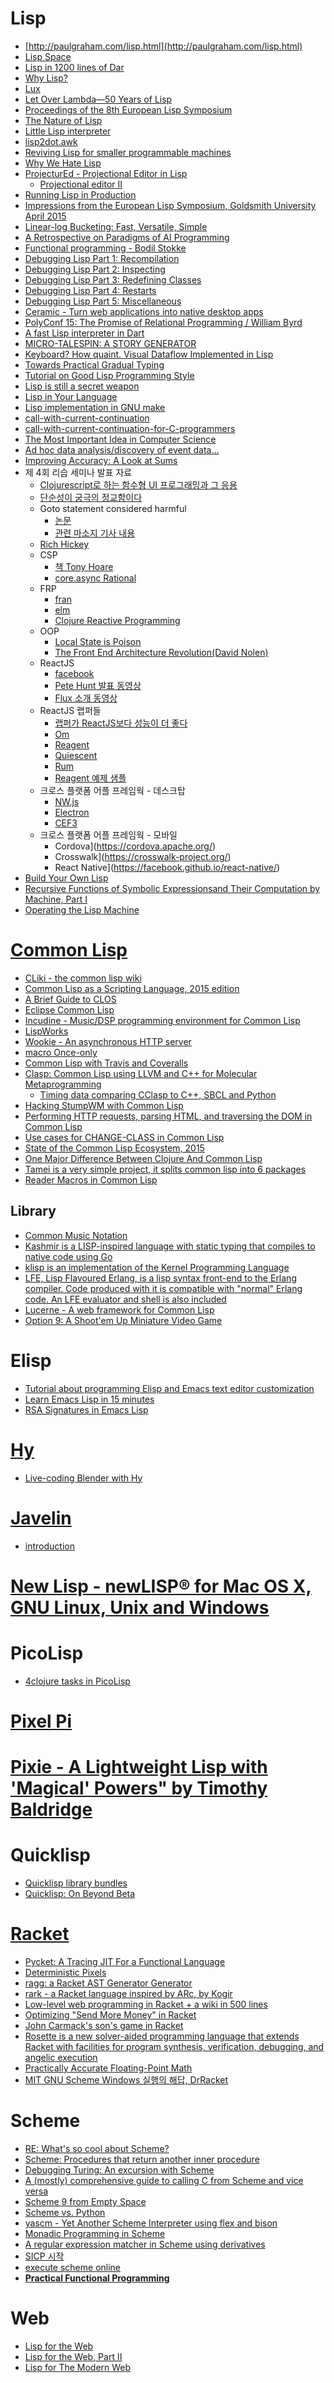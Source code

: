 Lisp
====
* [http://paulgraham.com/lisp.html](http://paulgraham.com/lisp.html)
* [Lisp Space](http://lisp.space/)
* [Lisp in 1200 lines of Dar](http://www.oki-osk.jp/esc/dart/lisp.html)
* [Why Lisp?](http://blog.rongarret.info/2015/05/why-lisp.html)
* [Lux](https://github.com/LuxLang/lux)
* [Let Over Lambda—50 Years of Lisp](http://letoverlambda.com/)
* [Proceedings of the 8th European Lisp Symposium](http://www.european-lisp-symposium.org/ELS2015.pdf)
* [The Nature of Lisp](http://www.defmacro.org/ramblings/lisp.html)
* [Little Lisp interpreter](https://www.recurse.com/blog/21-little-lisp-interpreter)
* [lisp2dot.awk](http://www0.cs.ucl.ac.uk/staff/ucacbbl/lisp2dot)
* [Reviving Lisp for smaller programmable machines](http://picolisp.com/wiki/!download?-A300)
* [Why We Hate Lisp](http://c2.com/cgi/wiki?WhyWeHateLisp)
* [ProjecturEd - Projectional Editor in Lisp](https://www.youtube.com/watch?v=4w8Zewpzf2Y)
  * [Projectional editor II](https://www.youtube.com/watch?v=WeLBFgOGk8k)
* [Running Lisp in Production](http://tech.grammarly.com/blog/posts/Running-Lisp-in-Production.html)
* [Impressions from the European Lisp Symposium, Goldsmith University April 2015](http://google-opensource.blogspot.kr/2015/06/impressions-from-european-lisp.html)
* [Linear-log Bucketing: Fast, Versatile, Simple](http://pvk.ca/Blog/2015/06/27/linear-log-bucketing-fast-versatile-simple/)
* [A Retrospective on Paradigms of AI Programming](http://www.norvig.com/Lisp-retro.html)
* [Functional programming - Bodil Stokke](https://www.youtube.com/watch?v=DHubfS8E--o)
* [Debugging Lisp Part 1: Recompilation](http://malisper.me/2015/07/07/debugging-lisp-part-1-recompilation/)
* [Debugging Lisp Part 2: Inspecting](http://malisper.me/2015/07/14/debugging-lisp-part-2-inspecting/)
* [Debugging Lisp Part 3: Redefining Classes](http://malisper.me/2015/07/22/debugging-lisp-part-3-redefining-classes/)
* [Debugging Lisp Part 4: Restarts](http://malisper.me/2015/08/05/debugging-lisp-part-4-restarts/)
* [Debugging Lisp Part 5: Miscellaneous](http://malisper.me/2015/08/19/debugging-lisp-part-5-miscellaneous/)
* [Ceramic - Turn web applications into native desktop apps](http://ceramic.github.io/)
* [PolyConf 15: The Promise of Relational Programming / William Byrd](https://www.youtube.com/watch?v=eQL48qYDwp4)
* [A fast Lisp interpreter in Dart](http://www.oki-osk.jp/esc/dart/lisp-en.html)
* [MICRO-TALESPIN: A STORY GENERATOR](http://eliterature.org/images/microtalespin.txt)
* [Keyboard? How quaint. Visual Dataflow Implemented in Lisp](http://web.onetel.com/~hibou/fmj/interpreter.pdf)
* [Towards Practical Gradual Typing](http://www.ccs.neu.edu/racket/pubs/ecoop2015-takikawa-et-al.pdf)
* [Tutorial on Good Lisp Programming Style](http://cs.umd.edu/~nau/cmsc421/norvig-lisp-style.pdf)
* [Lisp is still a secret weapon](http://kep.io/is-lisp-still-a-secret-weapon/)
* [Lisp in Your Language](http://danthedev.com/2015/09/09/lisp-in-your-language/)
* [Lisp implementation in GNU make](https://github.com/shinh/makelisp)
* [call-with-current-continuation](http://community.schemewiki.org/?call-with-current-continuation)
* [call-with-current-continuation-for-C-programmers](http://community.schemewiki.org/?call-with-current-continuation-for-C-programmers)
* [The Most Important Idea in Computer Science](http://www.lispcast.com/the-most-important-idea-in-computer-science)
* [Ad hoc data analysis/discovery of event data...](http://danoyoung.blogspot.kr/2015/10/and-bobs-your-uncle.html)
* [Improving Accuracy: A Look at Sums](http://alex.uwplse.org/2015/10/16/improving-accuracy-summation.html)
* 제 4회 리습 세미나 발표 자료
  * [Clojurescript로 하는 함수형 UI 프로그래밍과 그 응용](http://www.slideshare.net/SangKyuPark1/clojurescript-ui)
  * [단순성이 궁극의 정교함이다](http://www.techsuda.com/archives/2362)
  * Goto statement considered harmful
    * [논문](https://www.cs.utexas.edu/users/EWD/ewd02xx/EWD215.PDF)
    * [관련 마소지 기사 내용](http://www.phpschool.com/gnuboard4/bbs/board.php?bo_table=old_talkbox&wr_id=289198)
  * [Rich Hickey](http://www.infoq.com/presentations/Are-We-There-Yet-Rich-Hickey)
  * CSP
    * [책 Tony Hoare](http://www.usingcsp.com/cspbook.pdf)
    * [core.async Rational](http://clojure.com/blog/2013/06/28/clojure-core-async-channels.html)
  * FRP
    * [fran](http://conal.net/fran/)
    * [elm](http://elm-lang.org/)
    * [Clojure Reactive Programming](https://www.packtpub.com/web-development/clojure-reactive-programming)
  * OOP
    * [Local State is Poison](https://awelonblue.wordpress.com/2012/10/21/local-state-is-poison/)
    * [The Front End Architecture Revolution(David Nolen)](https://www.youtube.com/watch?v=nDNU2pmuJA8)
  * ReactJS
    * [facebook](https://facebook.github.io/react/)
    * [Pete Hunt 발표 동영상](https://www.youtube.com/watch?v=x7cQ3mrcKaY&feature=youtu.be)
    * [Flux 소개 동영상](https://www.youtube.com/watch?v=nYkdrAPrdcw&feature=youtu.be&list=PLb0IAmt7-GS188xDYE-u1ShQmFFGbrk0v)
  * ReactJS 랩퍼들
    * [랩퍼가 ReactJS보다 성능이 더 좋다](http://swannodette.github.io/2013/12/17/the-future-of-javascript-mvcs/)
    * [Om](https://github.com/omcljs/om)
    * [Reagent](https://github.com/reagent-project/reagent)
    * [Quiescent](https://github.com/levand/quiescent)
    * [Rum](https://github.com/tonsky/rum)
    * [Reagent 예제 샘플](https://reagent-project.github.io/)
  * 크로스 플랫폼 어플 프레임웍 - 데스크탑
    * [NW.js](http://nwjs.io/)
    * [Electron](https://github.com/atom/electron)
    * [CEF3](https://code.google.com/p/chromiumembedded/wiki/Tutorial)
  * 크로스 플랫폼 어플 프레임웍 - 모바일
    * Cordova](https://cordova.apache.org/)
    * Crosswalk](https://crosswalk-project.org/)
    * React Native](https://facebook.github.io/react-native/)
* [Build Your Own Lisp](http://www.buildyourownlisp.com/)
* [Recursive Functions of Symbolic Expressionsand Their Computation by Machine, Part I](http://fermatslibrary.com/s/recursive-functions-of-symbolic-expressions-and-their-computation-by-machine)
* [Operating the Lisp Machine](http://bitsavers.informatik.uni-stuttgart.de/pdf/symbolics/LM-2/Operating_the_Lisp_Machine.pdf)

# [Common Lisp](https://common-lisp.net/)
* [CLiki - the common lisp wiki](http://www.cliki.net/)
* [Common Lisp as a Scripting Language, 2015 edition](http://fare.livejournal.com/184127.html)
* [A Brief Guide to CLOS](http://www.aiai.ed.ac.uk/~jeff/clos-guide.html)
* [Eclipse Common Lisp](https://github.com/blakemcbride/eclipse-lisp)
* [Incudine - Music/DSP programming environment for Common Lisp](http://incudine.sourceforge.net/)
* [LispWorks](http://www.lispworks.com/index.html)
* [Wookie - An asynchronous HTTP server](http://wookie.lyonbros.com)
* [macro Once-only](http://malisper.me/2015/06/06/once-only/)
* [Common Lisp with Travis and Coveralls](http://eudoxia.me/article/lisp-travis-coveralls/)
* [Clasp: Common Lisp using LLVM and C++ for Molecular Metaprogramming](https://www.youtube.com/watch?v=8X69_42Mj-g)
  * [Timing data comparing CClasp to C++, SBCL and Python](https://drmeister.wordpress.com/2015/07/30/timing-data-comparing-cclasp-to-c-sbcl-and-python/)
* [Hacking StumpWM with Common Lisp](http://www.kaashif.co.uk/2015/06/28/hacking-stumpwm-with-common-lisp/index.html)
* [Performing HTTP requests, parsing HTML, and traversing the DOM in Common Lisp](https://theexplorator.wordpress.com/2013/12/15/performing-http-requests-parsing-html-and-traversing-the-dom-in-common-lisp/)
* [Use cases for CHANGE-CLASS in Common Lisp](https://www.snellman.net/blog/archive/2015-07-27-use-cases-for-change-class-in-common-lisp/)
* [State of the Common Lisp Ecosystem, 2015](http://eudoxia.me/article/common-lisp-sotu-2015/)
* [One Major Difference Between Clojure And Common Lisp](http://gilesbowkett.blogspot.kr/2015/01/one-major-difference-between-clojure.html)
* [Tamei is a very simple project, it splits common lisp into 6 packages](https://github.com/cbaggers/tamei)
* [Reader Macros in Common Lisp](https://gist.github.com/chaitanyagupta/9324402)

## Library
* [Common Music Notation](https://ccrma.stanford.edu/software/cmn/)
* [Kashmir is a LISP-inspired language with static typing that compiles to native code using Go](https://owickstrom.github.io/kashmir/)
* [klisp is an implementation of the Kernel Programming Language](http://klisp.org/)
* [LFE, Lisp Flavoured Erlang, is a lisp syntax front-end to the Erlang compiler. Code produced with it is compatible with "normal" Erlang code. An LFE evaluator and shell is also included](https://github.com/rvirding/lfe)
* [Lucerne - A web framework for Common Lisp](http://eudoxia.me/lucerne/)
* [Option 9: A Shoot'em Up Miniature Video Game](http://pages.cs.wisc.edu/~psilord/lisp-public/option-9.html)

# Elisp
* [Tutorial about programming Elisp and Emacs text editor customization](https://github.com/caiorss/Emacs-Elisp-Programming)
* [Learn Emacs Lisp in 15 minutes](http://www.emacs-doctor.com/learn-emacs-lisp-in-15-minutes.html)
* [RSA Signatures in Emacs Lisp](http://nullprogram.com/blog/2015/10/30/)

# [Hy](http://docs.hylang.org/)
* [Live-coding Blender with Hy](http://mccormick.cx/news/entries/live-coding-blender-with-hy)

# [Javelin](https://github.com/kimtg/Javelin)
* [introduction](https://plus.google.com/104991371003811734633/posts/ZWp1rDKVSzJ)

# [New Lisp - newLISP® for Mac OS X, GNU Linux, Unix and Windows](http://www.newlisp.org/)

# PicoLisp
* [4clojure tasks in PicoLisp](http://www.mail-archive.com/picolisp@software-lab.de/msg05327.html)

# [Pixel Pi](http://stuarth.github.io/pixie/pixie-pi/)

# [Pixie - A Lightweight Lisp with 'Magical' Powers" by Timothy Baldridge](https://www.youtube.com/watch?v=1AjhFZVfB9c&feature=share)

# Quicklisp
* [Quicklisp library bundles](http://www.quicklisp.org/beta/bundles.html)
* [Quicklisp: On Beyond Beta](https://github.com/quicklisp/els-london-2015)

# [Racket](http://racket-lang.org/)
* [Pycket: A Tracing JIT For a Functional Language](http://homes.soic.indiana.edu/samth/pycket-draft.pdf)
* [Deterministic Pixels](http://darrennewton.com/2015/01/04/deterministic-pixels/)
* [ragg: a Racket AST Generator Generator](https://www.hashcollision.org/ragg/)
* [rark - a Racket language inspired by ARc, by Kogir](https://github.com/kogir/rark)
* [Low-level web programming in Racket + a wiki in 500 lines](http://matt.might.net/articles/low-level-web-in-racket/)
* [Optimizing "Send More Money" in Racket](http://gus-massa.blogspot.kr/2015/06/optimizing-send-more-money-in-racket.html)
* [John Carmack's son's game in Racket](www.1k3c.com)
* [Rosette is a new solver-aided programming language that extends Racket with facilities for program synthesis, verification, debugging, and angelic execution](http://homes.cs.washington.edu/~emina/rosette/)
* [Practically Accurate Floating-Point Math](http://www.cs.umd.edu/~ntoronto/papers/toronto-2014cise-floating-point.pdf)
* [MIT GNU Scheme Windows 실행의 해답, DrRacket](http://blog.naver.com/hancury/220546813739)

# Scheme
* [RE: What's so cool about Scheme?](http://people.csail.mit.edu/gregs/ll1-discuss-archive-html/msg03277.html)
* [Scheme: Procedures that return another inner procedure](http://stackoverflow.com/questions/12496482/scheme-procedures-that-return-another-inner-procedure/12496867)
* [Debugging Turing: An excursion with Scheme](http://porg.es/blog/debugging-turing-an-excursion-with-scheme)
* [A (mostly) comprehensive guide to calling C from Scheme and vice versa ](http://www.more-magic.net/posts/scheme-c-integration.html)
* [Scheme 9 from Empty Space](http://t3x.org/s9fes/)
* [Scheme vs. Python](https://www.cs.berkeley.edu/~bh/proglang.html)
* [yascm - Yet Another Scheme Interpreter using flex and bison](https://github.com/hmgle/yascm)
* [Monadic Programming in Scheme](http://okmij.org/ftp/Scheme/monad-in-Scheme.html)
* [A regular expression matcher in Scheme using derivatives](http://matt.might.net/articles/implementation-of-regular-expression-matching-in-scheme-with-derivatives/)
* [SICP 시작](http://blog.naver.com/hancury/220500950273)
* [execute scheme online](http://www.tutorialspoint.com/execute_scheme_online.php)
* **[Practical Functional Programming](http://www.lambdanative.org/)**

# Web
* [Lisp for the Web](http://www.adamtornhill.com/articles/lispweb.htm)
* [Lisp for the Web, Part II](http://msnyder.info/posts/2011/07/lisp-for-the-web-part-ii/)
* [Lisp for The Modern Web](http://vitovan.com/lispweb3.html)
